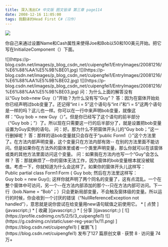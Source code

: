 ```yaml
---
title: 深入浅出C# 中文版 图文皆译 第三章 page114
date: 2008-12-16 11:05:00
tags: 我翻译的Head First C#（习作）
---
```

![](https://p-blog.csdn.net/images/p_blog_csdn_net/cuipengfei1/EntryImages/20081216/%E6%88%AA%E5%9B%BE00.jpg)

你自己来通过设置Name和Cash属性来使得Joe和Bob以50和100美元开始。把它写在InitializeComponent（）下面。
<?xml:namespace prefix = o ns = "urn:schemas-microsoft-com:office:office" />

![](https://p-blog.csdn.net/images/p_blog_csdn_net/cuipengfei1/EntryImages/20081216/%E6%88%AA%E5%9B%BE01.jpg)

![](https://p-blog.csdn.net/images/p_blog_csdn_net/cuipengfei1/EntryImages/20081216/%E6%88%AA%E5%9B%BE02.jpg)

![](https://p-blog.csdn.net/images/p_blog_csdn_net/cuipengfei1/EntryImages/20081216/%E6%88%AA%E5%9B%BE03.jpg)

问：为什么上面的解答没有以“Guy bob=new Guy（）”开始？为什么没有写“Guy”？

答：因为在窗体开始处你已经声明过bob变量了。还记得“int i = 5”这个语句与“int i”和“i =
5”这两个语句是一样的吗？这儿也一样。你可以在一行中来声明bob变量，就像这样：“Guy bob = new
Guy（）”。但是你已经写了这个语句的前半部分（“Guy bob；”）了。所以现在只需要这一行的后半部分了，就是设置把bob变量设置为Guy实例的语句。

问：好。那为什么不把窗体开头儿的“Guy bob；”这一行删掉呢？

答：那样的话bob变量就只会存在于“public Form1（）”这个方法里了。在方法内部声明变量，这个变量只在方法内部有效--
在别的方法里面不能访问。但是如果你在方法外的窗体里或者一个类里声明变量，那么你就可以在该窗体或类的其他方法里面访问这个变量。

问：如果我在方法内也写一个“Guy”会怎么样？

答：那就麻烦了--你的窗体无法工作，因为窗体的bob变量根本就没被赋值。考虑一下，你就知道为什么会这样了。如果你的窗体开头儿这样写：

Public partial class Form1:Form { Guy bob;

然后在方法里这样写：

Guy bob = new Guy();

这样你就声明了两个同名的变量了，这有点混乱。一个在整个窗体中可访问，另一个--在方法内部添加的那个--只在方法内部可访问。下一行（bob.Name =
“Bob”；）只会更新局部变量，不会触及窗体级的变量。所以运行的时候，你会收到一个讨厌的错误（“NullReferenceException not
handled”），意思就是说你尝试在给变量用new语句赋值之前使用它。

  * [ 点赞  ](javascript:;)
  * [ 收藏  ](javascript:;)
  * [ 分享 ](javascript:;)

[ ![](https://profile.csdnimg.cn/5/2/5/3_cuipengfei1)
![](https://g.csdnimg.cn/static/user-reg-year/1x/11.png)
](https://blog.csdn.net/cuipengfei1)

[ 崔鹏飞 ](https://blog.csdn.net/cuipengfei1)

发布了127 篇原创文章  ·  获赞 8  ·  访问量 74万+

